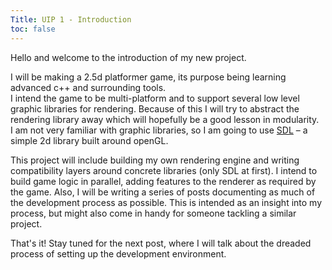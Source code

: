 ```yaml
---
Title: UIP 1 - Introduction
toc: false
---
```


Hello and welcome to the introduction of my new project.

I will be making a 2.5d platformer game, its purpose being learning advanced c++ and surrounding tools.  
I intend the game to be multi-platform and to support several low level graphic libraries for rendering.
Because of this I will try to abstract the rendering library away which will hopefully be a good lesson in modularity.  
I am not very familiar with graphic libraries, so I am going to use [SDL](https://www.libsdl.org/) – a simple 2d library built around openGL.

This project will include building my own rendering engine and writing compatibility layers around concrete libraries (only SDL at first). I intend to build game logic in parallel, adding features to the renderer as required by the game. Also, I will be writing a series of posts documenting as much of the development process as possible. This is intended as an insight into my process, but might also come in handy for someone tackling a similar project.

That's it! Stay tuned for the next post, where I will talk about the dreaded process of setting up the development environment.




